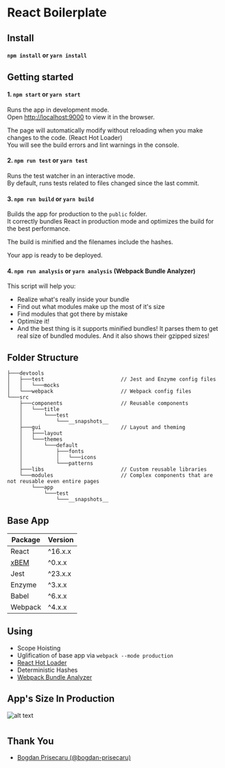 # React Boilerplate

## Install

#### `npm install` or `yarn install`

## Getting started

#### 1. `npm start` or `yarn start`

Runs the app in development mode.<br>
Open [http://localhost:9000](http://localhost:9000) to view it in the browser.

The page will automatically modify without reloading when you make changes to the code. (React Hot Loader) <br>
You will see the build errors and lint warnings in the console.

#### 2. `npm run test` or `yarn test`

Runs the test watcher in an interactive mode.<br>
By default, runs tests related to files changed since the last commit.

#### 3. `npm run build` or `yarn build`

Builds the app for production to the `public` folder.<br>
It correctly bundles React in production mode and optimizes the build for the best performance.

The build is minified and the filenames include the hashes.<br>

Your app is ready to be deployed.

#### 4. `npm run analysis` or `yarn analysis` (Webpack Bundle Analyzer)

This script will help you:
* Realize what's really inside your bundle
* Find out what modules make up the most of it's size
* Find modules that got there by mistake
* Optimize it!
* And the best thing is it supports minified bundles! It parses them to get real size of bundled modules. And it also shows their gzipped sizes!

## Folder Structure

```
├───devtools
│   ├───test                         // Jest and Enzyme config files
│   │   └───mocks
│   └───webpack                      // Webpack config files
└───src
    ├───components                   // Reusable components
    │   └───title
    │       └───test
    │           └───__snapshots__
    ├───gui                          // Layout and theming
    │   ├───layout
    │   └───themes
    │       └───default
    │           ├───fonts
    │           │   └───icons
    │           └───patterns
    ├───libs                         // Custom reusable libraries
    └───modules                      // Complex components that are not reusable even entire pages
        └───app
            └───test
                └───__snapshots__
```

## Base App

| Package       |Version |
| ------------- |--------|
| React         |^16.x.x |
| [xBEM][1]     |^0.x.x  |
| Jest          |^23.x.x |
| Enzyme        |^3.x.x  |
| Babel         |^6.x.x  |
| Webpack       |^4.x.x  |

[1]: https://github.com/bogdan-prisecaru/xbem

## Using

* Scope Hoisting
* Uglification of base app via `webpack --mode production`
* [React Hot Loader](https://github.com/gaearon/react-hot-loader)
* Deterministic Hashes
* [Webpack Bundle Analyzer](https://github.com/webpack-contrib/webpack-bundle-analyzer)

## App's Size In Production

![alt text](https://s2.postimg.org/wvrsiiz5l/bundle-size.png 'Bundle Size')
#

## Thank You

* [Bogdan Prisecaru (@bogdan-prisecaru)](https://github.com/bogdan-prisecaru)

